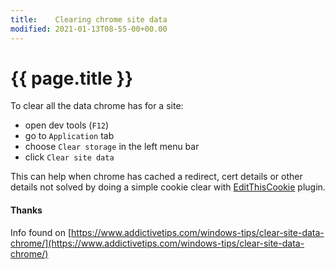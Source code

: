 ```yaml
---
title:    Clearing chrome site data
modified: 2021-01-13T08-55-00+00.00
---
```

# {{ page.title }}

To clear all the data chrome has for a site:

* open dev tools (`F12`)
* go to `Application` tab
* choose `Clear storage` in the left menu bar
* click `Clear site data`

This can help when chrome has cached a redirect, cert details or other details not solved by doing a simple cookie clear with [EditThisCookie](http://www.editthiscookie.com/) plugin.

#### Thanks

Info found on [https://www.addictivetips.com/windows-tips/clear-site-data-chrome/](https://www.addictivetips.com/windows-tips/clear-site-data-chrome/)
